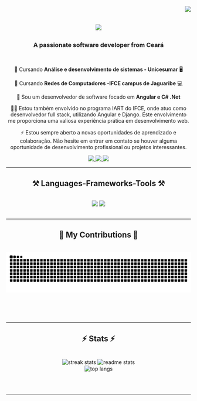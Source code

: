 <img align="right" src="https://visitor-badge.laobi.icu/badge?page_id=Edilson-EJ.Edilson-EJ" />

<h1 align="center">
    <img src="https://readme-typing-svg.herokuapp.com/?font=Righteous&size=35&center=true&vCenter=true&width=500&height=70&duration=4000&lines=Hi+There!+👋;+I'm+Edilson+De+França!;" />
</h1>

<h3 align="center">A passionate software developer from Ceará </h3>

<br/>

<div align="center">
 
 🔭 Cursando **Análise e desenvolvimento de sistemas - Unicesumar** 🖥️
 
 🌱 Cursando **Redes de Computadores -IFCE campus de Jaguaribe** 💻

💬 Sou um desenvolvedor de software focado em **Angular e C# .Net**

🧑‍💻 Estou também envolvido no programa IART do IFCE, onde atuo como desenvolvedor full stack, utilizando Angular e Django. Este envolvimento me proporciona uma valiosa experiência prática em desenvolvimento web.

⚡ Estou sempre aberto a novas oportunidades de aprendizado e colaboração. Não hesite em entrar em contato se houver alguma oportunidade de desenvolvimento profissional ou projetos interessantes.

</div>
 
<div align="center"> 
  <a href="mailto:seuemail@gmail.com">
    <img src="https://img.shields.io/badge/Gmail-333333?style=for-the-badge&logo=gmail&logoColor=red" />
  </a>
  <a href="https://www.linkedin.com/in/edilson-defranca-dev/" target="_blank">
    <img src="https://img.shields.io/badge/LinkedIn-0077B5?style=for-the-badge&logo=linkedin&logoColor=white" target="_blank" />
  </a>
  <a href="seu_portfolio.com" target="_blank">
     <img src="https://img.shields.io/badge/Portfolio-FF5722?style=for-the-badge&logo=todoist&logoColor=white" target="_blank" />
  </a>
</div>

 <hr/>
 
<h2 align="center">⚒️ Languages-Frameworks-Tools ⚒️</h2>
<br/>
<div align="center">
    <img src="https://skillicons.dev/icons?i=angular,c-sharp,typescript,dotnet,vscode,github,git,linux" />
    <img src="https://skillicons.dev/icons?i=csharp,javascript,html,css,scss,firebase,mysql,bootstrap,sql,aws" /><br>
</div>

<br/>
<hr/>

<div align="center">
  <h2>🐍 My Contributions 🐍</h2>
  <br>
  <img alt="snake eating my contributions" src="https://raw.githubusercontent.com/Edilson-EJ/Edilson-EJ/output/github-contribution-grid-snake.svg" />
  
  <br/><br/><br/>
</div>

<hr/>

<h2 align="center">⚡ Stats ⚡</h2>
<br>
<div align=center>
  <img width=390 src="https://github-readme-streak-stats-salesp07.vercel.app/?user=Edilson-EJ&count_private=true&theme=react&border_radius=10" alt="streak stats"/>
  <img width=390 src="https://github-readme-stats-salesp07.vercel.app/api?username=Edilson-EJ&count_private=true&show_icons=true&theme=react&rank_icon=github&border_radius=10" alt="readme stats" />
  <br/>
  <img width=325 align="center" src="https://github-readme-stats-salesp07.vercel.app/api/top-langs/?username=Edilson-EJ&hide=HTML&langs_count=8&layout=compact&theme=react&border_radius=10&size_weight=0.5&count_weight=0.5&exclude_repo=github-readme-stats" alt="top langs" />
</div>

<br/><br/>

<hr/>

<br/>

